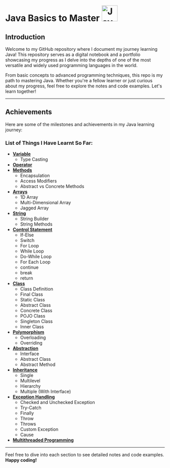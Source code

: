 <h1>  Java Basics to Master
  <img src="https://1000logos.net/wp-content/uploads/2020/09/Java-Logo.png" alt="Java Logo" style="width:50px"> 
</h1>

## Introduction
Welcome to my GitHub repository where I document my journey learning Java! This repository serves as a digital notebook and a portfolio showcasing my progress as I delve into the depths of one of the most versatile and widely used programming languages in the world.

From basic concepts to advanced programming techniques, this repo is my path to mastering Java. Whether you're a fellow learner or just curious about my progress, feel free to explore the notes and code examples. Let's learn together!

---

## Achievements
Here are some of the milestones and achievements in my Java learning journey:

### List of Things I Have Learnt So Far:
- [**Variable**](Variable/src/)
  - Type Casting
- [**Operator**](OperatorTypes/src/)
- [**Methods**](MethodTypes/src/)
  - Encapsulation
  - Access Modifiers
  - Abstract vs Concrete Methods
- [**Arrays**](Array/src/)
  - 1D Array
  - Multi-Dimensional Array
  - Jagged Array
- [**String**](Strings/src/)
  - String Builder
  - String Methods
- [**Control Statement**](ControlStatement/src/)
  - If-Else
  - Switch
  - For Loop
  - While Loop
  - Do-While Loop
  - For Each Loop
  - continue
  - break
  - return
- [**Class**](ClassTypes/src/)
  - Class Definition
  - Final Class
  - Static Class
  - Abstract Class
  - Concrete Class
  - POJO Class
  - Singleton Class
  - Inner Class
- [**Polymorphism**](Polymorphism/src/)
  - Overloading
  - Overriding
- [**Abstraction**](Abstraction/src/)
  - Interface
  - Abstract Class
  - Abstract Method
- [**Inheritance**](Inheritance/src/)
  - Single
  - Multilevel
  - Hierarchy
  - Multiple (With Interface)
- [**Exception Handling**](ExceptionHandling/src/)
  - Checked and Unchecked Exception
  - Try-Catch
  - Finally
  - Throw
  - Throws
  - Custom Exception
  - Cause
- [**Multithreaded Programming**](MultithreadedProgramming/src/)

---

Feel free to dive into each section to see detailed notes and code examples. **Happy coding!**
